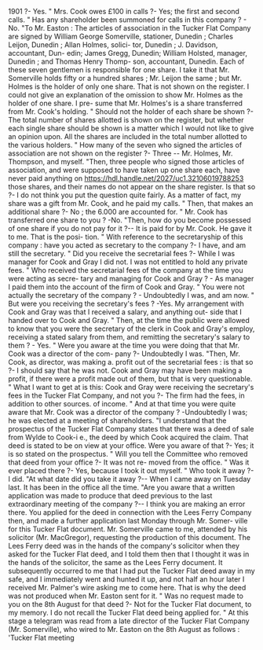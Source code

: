 1901 ?- Yes. " Mrs. Cook owes £100 in calls ?- Yes; the first and second calls. " Has any shareholder been summoned for calls in this company ? - No. "To Mr. Easton : The articles of association in the Tucker Flat Company are signed by William George Somerville, stationer, Dunedin ; Charles Leijon, Dunedin ; Allan Holmes, solici- tor, Dunedin ; J. Davidson, accountant, Dun- edin; James Gregg, Dunedin; William Holsted, manager, Dunedin ; and Thomas Henry Thomp- son, accountant, Dunedin. Each of these seven gentlemen is responsible for one share. I take it that Mr. Somerville holds fifty or a hundred shares ; Mr. Leijon the same ; but Mr. Holmes is the holder of only one share. That is not shown on the register. I could not give an explanation of the omission to show Mr. Holmes as the holder of one share. I pre- sume that Mr. Holmes's is a share transferred from Mr. Cook's holding. " Should not the holder of each share be shown ?- The total number of shares allotted is shown on the register, but whether each single share should be shown is a matter which I would not like to give an opinion upon. All the shares are included in the total number allotted to the various holders. " How many of the seven who signed the articles of association are not shown on the register ?- Three -- Mr. Holmes, Mr. Thompson, and myself. "Then, three people who signed those articles of association, and were supposed to have taken up one share each, have never paid anything on https://hdl.handle.net/2027/uc1.32106019788253 those shares, and their names do not appear on the share register. Is that so ?- I do not think you put the question quite fairly. As a matter of fact, my share was a gift from Mr. Cook, and he paid my calls. " Then, that makes an additional share ?- No ; the 6.000 are accounted for. " Mr. Cook has transferred one share to you ? -No. "Then, how do you become possessed of one share if you do not pay for it ?-- It is paid for by Mr. Cook. He gave it to me. That is the posi- tion. " With reference to the secretaryship of this company : have you acted as secretary to the company ?- I have, and am still the secretary. " Did you receive the secretarial fees ?- While I was manager for Cook and Gray I did not. I was not entitled to hold any private fees. " Who received the secretarial fees of the company at the time you were acting as secre- tary and managing for Cook and Gray ? - As manager I paid them into the account of the firm of Cook and Gray. " You were not actually the secretary of the company ? - Undoubtedly I was, and am now. " But were you receiving the secretary's fees ? -Yes. My arrangement with Cook and Gray was that I received a salary, and anything out- side that I handed over to Cook and Gray. " Then, at the time the public were allowed to know that you were the secretary of the clerk in Cook and Gray's employ, receiving a stated salary from them, and remitting the secretary's salary to them ? - Yes. " Were you aware at the time you were doing that that Mr. Cook was a director of the com- pany ?- Undoubtedly I was. "Then, Mr. Cook, as director, was making a. profit out of the secretarial fees : is that so ?- I should say that he was not. Cook and Gray may have been making a profit, if there were a profit made out of them, but that is very questionable. " What I want to get at is this: Cook and Gray were receiving the secretary's fees in the Tucker Flat Company, and not you ?- The firm had the fees, in addition to other sources. of income. " And at that time you were quite aware that Mr. Cook was a director of the company ? -Undoubtedly I was; he was elected at a meeting of shareholders. "I understand that the prospectus of the Tucker Flat Company states that there was a deed of sale from Wylde to Cook-i e., the deed by which Cook acquired the claim. That deed is stated to be on view at your office. Were you aware of that ?- Yes; it is so stated on the prospectus. " Will you tell the Committee who removed that deed from your office ?- It was not re- moved from the office. " Was it ever placed there ?- Yes, because I took it out myself. " Who took it away ?- I did. "At what date did you take it away ?-- When I came away on Tuesday last. It has been in the office all the time. "Are you aware that a written application was made to produce that deed previous to the last extraordinary meeting of the company ?-- I think you are making an error there. You applied for the deed in connection with the Lees Ferry Company then, and made a further application last Monday through Mr. Somer- ville for this Tucker Flat document. Mr. Somerville came to me, attended by his solicitor (Mr. MacGregor), requesting the production of this document. The Lees Ferry deed was in the hands of the company's solicitor when they asked for the Tucker Flat deed, and I told them then that I thought it was in the hands of the solicitor, the same as the Lees Ferry document. It subsequently occurred to me that I had put the Tucker Flat deed away in my safe, and I immediately went and hunted it up, and not half an hour later I received Mr. Palmer's wire asking me to come here. That is why the deed was not produced when Mr. Easton sent for it. " Was no request made to you on the 8th August for that deed ?- Not for the Tucker Flat document, to my memory. I do not recall the Tucker Flat deed being applied for. " At this stage a telegram was read from a late director of the Tucker Flat Company (Mr. Somerville), who wired to Mr. Easton on the 8th August as follows : 'Tucker Flat meeting 